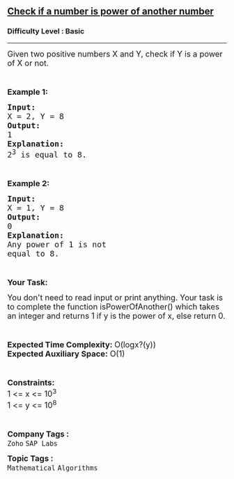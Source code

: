 <h2><a href="https://www.geeksforgeeks.org/problems/check-if-a-number-is-power-of-another-number5442/1?page=6&difficulty=Basic&sortBy=submissions">Check if a number is power of another number</a></h2><h3>Difficulty Level : Basic</h3><hr><div class="problems_problem_content__Xm_eO"><p><span style="font-size: 18px;">Given two positive numbers X and Y, check if Y is a power of X or not.</span></p>
<p>&nbsp;</p>
<p><strong><span style="font-size: 18px;">Example 1:</span></strong></p>
<pre><span style="font-size: 18px;"><strong>Input:</strong></span>
<span style="font-size: 18px;">X = 2, Y = 8</span>
<strong><span style="font-size: 18px;">Output:</span></strong>
<span style="font-size: 18px;">1</span>
<strong><span style="font-size: 18px;">Explanation:</span></strong>
<span style="font-size: 18px;">2<sup>3</sup> is equal to 8.</span></pre>
<p>&nbsp;</p>
<p><strong><span style="font-size: 18px;">Example 2:</span></strong></p>
<pre><strong><span style="font-size: 18px;">Input:</span></strong>
<span style="font-size: 18px;">X = 1, Y = 8</span>
<strong><span style="font-size: 18px;">Output:</span></strong>
<span style="font-size: 18px;">0</span>
<strong><span style="font-size: 18px;">Explanation:</span></strong>
<span style="font-size: 18px;">Any power of 1 is not </span>
<span style="font-size: 18px;">equal to 8.</span></pre>
<p>&nbsp;</p>
<p><strong><span style="font-size: 18px;">Your Task:</span></strong></p>
<p><span style="font-size: 18px;">You don't need to read input or print anything. Your task is to complete the function isPowerOfAnother() which takes an integer and returns 1 if y is the power of x, else return 0.</span></p>
<p>&nbsp;</p>
<p><span style="font-size: 18px;"><strong>Expected Time Complexity: </strong>O(logx?(y))<br><strong>Expected Auxiliary Space:</strong> O(1)</span></p>
<p>&nbsp;</p>
<p><span style="font-size: 18px;"><strong>Constraints:&nbsp;</strong><br>1 &lt;= x &lt;= 10<sup>3</sup><br>1 &lt;= y &lt;= 10<sup>8</sup></span></p>
<p>&nbsp;</p></div><p><span style=font-size:18px><strong>Company Tags : </strong><br><code>Zoho</code>&nbsp;<code>SAP Labs</code>&nbsp;<br><p><span style=font-size:18px><strong>Topic Tags : </strong><br><code>Mathematical</code>&nbsp;<code>Algorithms</code>&nbsp;